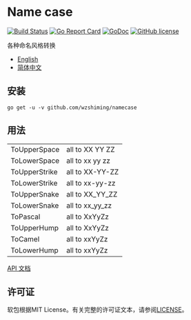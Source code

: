 # Name case

[![Build Status](https://travis-ci.org/wzshiming/namecase.svg?branch=master)](https://travis-ci.org/wzshiming/namecase)
[![Go Report Card](https://goreportcard.com/badge/github.com/wzshiming/namecase)](https://goreportcard.com/report/github.com/wzshiming/namecase)
[![GoDoc](https://godoc.org/github.com/wzshiming/namecase?status.svg)](https://godoc.org/github.com/wzshiming/namecase)
[![GitHub license](https://img.shields.io/github/license/wzshiming/namecase.svg)](https://github.com/wzshiming/namecase/blob/master/LICENSE)

各种命名风格转换

- [English](https://github.com/wzshiming/namecase/blob/master/README.md)
- [简体中文](https://github.com/wzshiming/namecase/blob/master/README_cn.md)

## 安装

``` shell
go get -u -v github.com/wzshiming/namecase
```

## 用法

|               |                 |
| ------------- | --------------- |
| ToUpperSpace  | all to XX YY ZZ |
| ToLowerSpace  | all to xx yy zz |
| ToUpperStrike | all to XX-YY-ZZ |
| ToLowerStrike | all to xx-yy-zz |
| ToUpperSnake  | all to XX_YY_ZZ |
| ToLowerSnake  | all to xx_yy_zz |
| ToPascal      | all to XxYyZz   |
| ToUpperHump   | all to XxYyZz   |
| ToCamel       | all to xxYyZz   |
| ToLowerHump   | all to xxYyZz   |

[API 文档](http://godoc.org/github.com/wzshiming/namecase)

## 许可证

软包根据MIT License。有关完整的许可证文本，请参阅[LICENSE](https://github.com/wzshiming/namecase/blob/master/LICENSE)。
